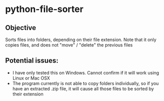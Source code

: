# python-file-sorter


## Objective
Sorts files into folders, depending on their file extension. Note that it only copies files, and does not "move" / "delete" the previous files

## Potential issues:
* I have only tested this on Windows. Cannot confirm if it will work using Linux or Mac OSX
* The program currently is not able to copy folders individually, so if you have an extracted .zip file, it will cause all those files to be sorted by their extension
